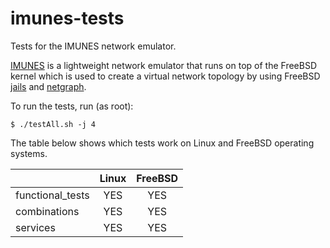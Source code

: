 # imunes-tests
Tests for the IMUNES network emulator.

[IMUNES](https://imunes.net) is a lightweight network emulator that runs on top
of the FreeBSD kernel which is used to create a virtual network topology by
using FreeBSD [jails](https://www.freebsd.org/doc/handbook/jails.html) and
[netgraph](https://www.freebsd.org/cgi/man.cgi?netgraph%284%29).

To run the tests, run (as root):
```
$ ./testAll.sh -j 4
```

The table below shows which tests work on Linux and FreeBSD operating systems.

|                  |    Linux    |   FreeBSD   |
|------------------|:-----------:|:-----------:|
| functional_tests |     YES     |     YES     |
| combinations     |     YES     |     YES     |
| services         |     YES     |     YES     |
